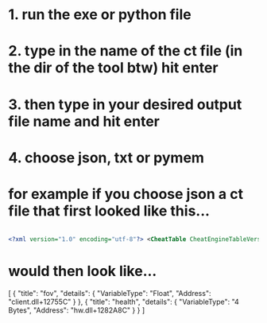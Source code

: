 # 1. run the exe or python file
# 2. type in the name of the ct file (in the dir of the tool btw) hit enter
# 3. then type in your desired output file name and hit enter
# 4. choose json, txt or pymem
# for example if you choose json a ct file that first looked like this...
```xml

<?xml version="1.0" encoding="utf-8"?> <CheatTable CheatEngineTableVersion="46"> <CheatEntries> <CheatEntry> <ID>1</ID> <Description>"fov"</Description> <VariableType>Float</VariableType> <Address>client.dll+12755C</Address> </CheatEntry> <CheatEntry> <ID>2</ID> <Description>"health"</Description> <VariableType>4 Bytes</VariableType> <Address>hw.dll+1282A8C</Address> </CheatEntry> </CheatEntries> <UserdefinedSymbols/> </CheatTable> \`\`\`
```
# would then look like...
[
  {
    "title": "fov",
    "details": {
      "VariableType": "Float",
      "Address": "client.dll+12755C"
    }
  },
  {
    "title": "health",
    "details": {
      "VariableType": "4 Bytes",
      "Address": "hw.dll+1282A8C"
    }
  }
]
